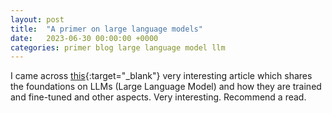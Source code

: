 ```yaml
---
layout: post
title:  "A primer on large language models"
date:   2023-06-30 00:00:00 +0000
categories: primer blog large language model llm
---
```

I came across [this](https://newsletter.artofsaience.com/p/a-simple-llm-primer-and-book-launch){:target="_blank"} very interesting article which shares the foundations on LLMs (Large Language Model) and how they are trained and fine-tuned and other aspects. Very interesting. Recommend a read.
